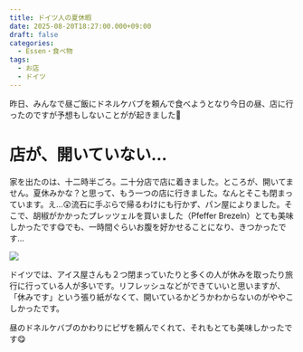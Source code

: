 ```yaml
---
title: ドイツ人の夏休暇
date: 2025-08-20T18:27:00.000+09:00
draft: false
categories:
  - Essen・食べ物
tags:
  - お店
  - ドイツ
---
```

昨日、みんなで昼ご飯にドネルケバブを頼んで食べようとなり今日の昼、店に行ったのですが予想もしないことがが起きました🚗

# 店が、開いていない…

家を出たのは、十二時半ごろ。二十分店で店に着きました。ところが、開いてません。夏休みかな？と思って、もう一つの店に行きました。なんとそこも閉まっています。え…😲流石に手ぶらで帰るわけにも行かず、パン屋によりました。そこで、胡椒がかかったプレッツェルを買いました（Pfeffer Brezeln）とても美味しかったです😋でも、一時間ぐらいお腹を好かせることになり、きつかったです…

![](/images/uploads/img_20250820_133240988_mfnr_hdr.jpg)

ドイツでは、アイス屋さんも２つ閉まっていたりと多くの人が休みを取ったり旅行に行っている人が多いです。リフレッシュなどができていいと思いますが、「休みです」という張り紙がなくて、開いているかどうかわからないのがややこしかったです。

昼のドネルケバブのかわりにピザを頼んでくれて、それもとても美味しかったです😋
